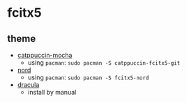 # fcitx5

## theme

-   [catppuccin-mocha](https://github.com/catppuccin/fcitx5)
    -   using `pacman`: `sudo pacman -S catppuccin-fcitx5-git`
-   [nord](https://github.com/ayamir/fcitx5-nord)
    -   using `pacman`: `sudo pacman -S fcitx5-nord`
-   [dracula](https://github.com/drbbr/fcitx5-dracula-theme)
    -   install by manual
